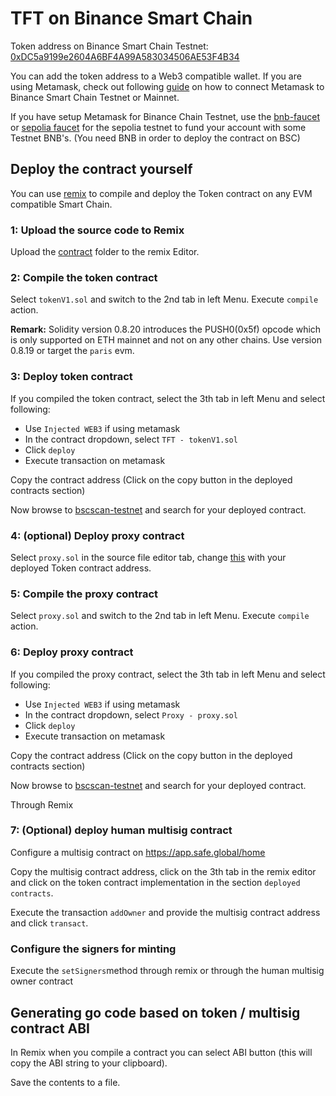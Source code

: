# TFT on Binance Smart Chain

Token address on Binance Smart Chain Testnet: [0xDC5a9199e2604A6BF4A99A583034506AE53F4B34](https://testnet.bscscan.com/address/0xDC5a9199e2604A6BF4A99A583034506AE53F4B34)

You can add the token address to a Web3 compatible wallet. If you are using Metamask, check out following [guide](https://academy.binance.com/en/articles/connecting-metamask-to-binance-smart-chain) on how to connect Metamask to Binance Smart Chain Testnet or Mainnet.

If you have setup Metamask for Binance Chain Testnet, use the [bnb-faucet](https://testnet.binance.org/faucet-smart) or [sepolia faucet](https://sepolia-faucet.pk910.de) for the sepolia testnet to fund your account with some Testnet BNB's.
(You need BNB in order to deploy the contract on BSC)

## Deploy the contract yourself

You can use [remix](https://remix.ethereum.org/#optimize=false&runs=200&evmVersion=null&version=soljson-v0.8.3+commit.8d00100c.js) to compile and deploy the Token contract on any EVM compatible Smart Chain.

### 1: Upload the source code to Remix

Upload the [contract](../solidity/contract) folder to the remix Editor.

### 2: Compile the token contract

Select `tokenV1.sol` and switch to the 2nd tab in left Menu. Execute `compile` action.

**Remark:** Solidity version 0.8.20 introduces the PUSH0(0x5f) opcode which is only supported on ETH mainnet and not on any other chains. Use version 0.8.19 or target the `paris` evm.

### 3: Deploy token contract

If you compiled the token contract, select the 3th tab in left Menu and select following:

- Use `Injected WEB3` if using metamask
- In the contract dropdown, select `TFT - tokenV1.sol`
- Click `deploy`
- Execute transaction on metamask

Copy the contract address (Click on the copy button in the deployed contracts section)

Now browse to [bscscan-testnet](https://testnet.bscscan.com/) and search for your deployed contract.

### 4: (optional) Deploy proxy contract

Select `proxy.sol` in the source file editor tab, change [this](../solidity/contract/proxy.sol#L30) with your deployed Token contract address.

### 5: Compile the proxy contract

Select `proxy.sol` and switch to the 2nd tab in left Menu. Execute `compile` action.

### 6: Deploy proxy contract

If you compiled the proxy contract, select the 3th tab in left Menu and select following:

- Use `Injected WEB3` if using metamask
- In the contract dropdown, select `Proxy - proxy.sol`
- Click `deploy`
- Execute transaction on metamask

Copy the contract address (Click on the copy button in the deployed contracts section)

Now browse to [bscscan-testnet](https://testnet.bscscan.com/) and search for your deployed contract.

Through Remix

### 7: (Optional) deploy human multisig contract

Configure a multisig contract on <https://app.safe.global/home>

Copy the multisig contract address, click on the 3th tab in the remix editor and click on the token contract implementation in the section `deployed contracts`.

Execute the transaction `addOwner` and provide the multisig contract address and click `transact`.

### Configure the signers for minting

Execute the `setSigners`method through remix or through the human multisig owner contract

## Generating go code based on token / multisig contract ABI

In Remix when you compile a contract you can select ABI button (this will copy the ABI string to your clipboard).

Save the contents to a file.
